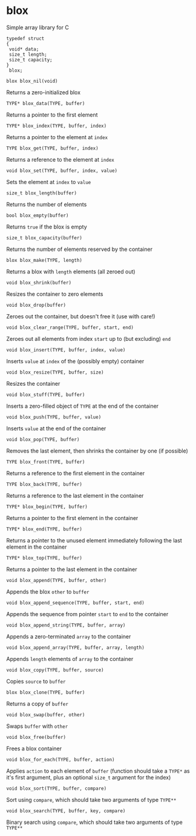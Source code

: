 # blox
Simple array library for C

```
typedef struct
{
 void* data;
 size_t length;
 size_t capacity;
}
 blox;
```

`blox blox_nil(void)`

Returns a zero-initialized blox


`TYPE* blox_data(TYPE, buffer)`

Returns a pointer to the first element


`TYPE* blox_index(TYPE, buffer, index)`

Returns a pointer to the element at `index`


`TYPE blox_get(TYPE, buffer, index)`

Returns a reference to the element at `index`


`void blox_set(TYPE, buffer, index, value)`

Sets the element at `index` to `value`


`size_t blox_length(buffer)` 

Returns the number of elements


`bool blox_empty(buffer)` 

Returns `true` if the blox is empty


`size_t blox_capacity(buffer)` 

Returns the number of elements reserved by the container


`blox blox_make(TYPE, length)`

Returns a blox with `length` elements (all zeroed out)


`void blox_shrink(buffer)`

Resizes the container to zero elements


`void blox_drop(buffer)`

Zeroes out the container, but doesn't free it (use with care!)


`void blox_clear_range(TYPE, buffer, start, end)`

Zeroes out all elements from index `start` up to (but excluding) `end`


`void blox_insert(TYPE, buffer, index, value)`

Inserts `value` at `index` of the (possibly empty) container


`void blox_resize(TYPE, buffer, size)`

Resizes the container


`void blox_stuff(TYPE, buffer)`

Inserts a zero-filled object of `TYPE` at the end of the container


`void blox_push(TYPE, buffer, value)`

Inserts `value` at the end of the container


`void blox_pop(TYPE, buffer)`

Removes the last element, then shrinks the container by one (if possible)


`TYPE blox_front(TYPE, buffer)`

Returns a reference to the first element in the container


`TYPE blox_back(TYPE, buffer)`

Returns a reference to the last element in the container


`TYPE* blox_begin(TYPE, buffer)`

Returns a pointer to the first element in the container


`TYPE* blox_end(TYPE, buffer)`

Returns a pointer to the unused element immediately following the last element in the container


`TYPE* blox_top(TYPE, buffer)`

Returns a pointer to the last element in the container


`void blox_append(TYPE, buffer, other)`

Appends the blox `other` to `buffer`


`void blox_append_sequence(TYPE, buffer, start, end)`

Appends the sequence from pointer `start` to `end` to the container


`void blox_append_string(TYPE, buffer, array)`

Appends a zero-terminated `array` to the container


`void blox_append_array(TYPE, buffer, array, length)`

Appends `length` elements of `array` to the container


`void blox_copy(TYPE, buffer, source)`

Copies `source` to `buffer`


`blox blox_clone(TYPE, buffer)`

Returns a copy of `buffer`


`void blox_swap(buffer, other)`

Swaps `buffer` with `other`


`void blox_free(buffer)`

Frees a blox container


`void blox_for_each(TYPE, buffer, action)`

Applies `action` to each element of `buffer` (function should take a `TYPE*` as it's first argument, plus an optional `size_t` argument for the index)


`void blox_sort(TYPE, buffer, compare)`

Sort using `compare`, which should take two arguments of type `TYPE**`


`void blox_search(TYPE, buffer, key, compare)`

Binary search using `compare`, which should take two arguments of type `TYPE**`

